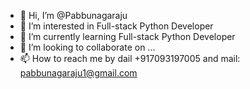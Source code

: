 - 👋 Hi, I’m @Pabbunagaraju
- 👀 I’m interested in Full-stack Python Developer 
- 🌱 I’m currently learning Full-stack Python Developer
- 💞️ I’m looking to collaborate on ...
- 📫 How to reach me by dail +917093197005 and mail: pabbunagaraju1@gmail.com

<!---
Pabbunagaraju145/Pabbunagaraju145 is a ✨ special ✨ repository because its `README.md` (this file) appears on your GitHub profile.
You can click the Preview link to take a look at your changes.
--->
